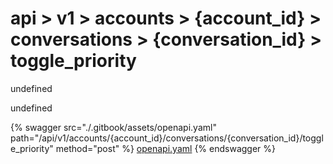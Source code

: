 # api > v1 > accounts > {account_id} > conversations > {conversation_id} > toggle_priority

undefined

undefined


{% swagger src="./.gitbook/assets/openapi.yaml" path="/api/v1/accounts/{account_id}/conversations/{conversation_id}/toggle_priority" method="post" %}
[openapi.yaml](<./.gitbook/assets/openapi.yaml>)
{% endswagger %}